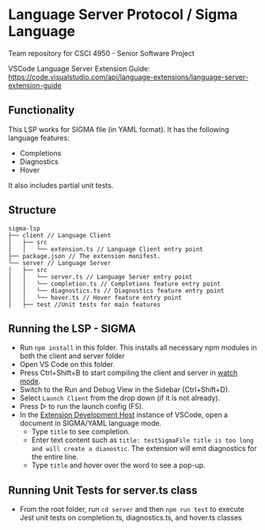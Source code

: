 # Language Server Protocol / Sigma Language

Team repository for CSCI 4950 - Senior Software Project

VSCode Language Server Extension Guide:
https://code.visualstudio.com/api/language-extensions/language-server-extension-guide

## Functionality

This LSP works for SIGMA file (in YAML format). It has the following language features:
- Completions
- Diagnostics
- Hover

It also includes partial unit tests.

## Structure

```
sigma-lsp
├── client // Language Client
│   ├── src
│   │   └── extension.ts // Language Client entry point
├── package.json // The extension manifest.
└── server // Language Server
│   ├── src
│   │   └── server.ts // Language Server entry point
│   │   └── completion.ts // Completions feature entry point
│   │   └── diagnostics.ts // Diagnostics feature entry point
│   │   └── hover.ts // Hover feature entry point
│   ├── test //Unit tests for main features
```

## Running the LSP - SIGMA

- Run `npm install` in this folder. This installs all necessary npm modules in both the client and server folder
- Open VS Code on this folder.
- Press Ctrl+Shift+B to start compiling the client and server in [watch mode](https://code.visualstudio.com/docs/editor/tasks#:~:text=The%20first%20entry%20executes,the%20HelloWorld.js%20file.).
- Switch to the Run and Debug View in the Sidebar (Ctrl+Shift+D).
- Select `Launch Client` from the drop down (if it is not already).
- Press ▷ to run the launch config (F5).
- In the [Extension Development Host](https://code.visualstudio.com/api/get-started/your-first-extension#:~:text=Then%2C%20inside%20the%20editor%2C%20press%20F5.%20This%20will%20compile%20and%20run%20the%20extension%20in%20a%20new%20Extension%20Development%20Host%20window.) instance of VSCode, open a document in SIGMA/YAML language mode.
  - Type `title` to see completion.
  - Enter text content such as `title: testSigmaFile title is too long and will create a dianostic`. The extension will emit diagnostics for the entire line.
  - Type `title` and hover over the word to see a pop-up.
  
 ## Running Unit Tests for server.ts class
 - From the root folder, run `cd server` and then `npm run test` to execute Jest unit tests on completion.ts, diagnostics.ts, and hover.ts classes
